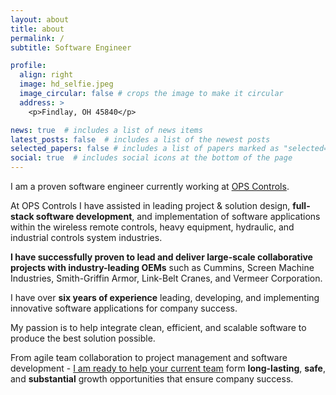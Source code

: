 ```yaml
---
layout: about
title: about
permalink: /
subtitle: Software Engineer

profile:
  align: right
  image: hd_selfie.jpeg
  image_circular: false # crops the image to make it circular
  address: >
    <p>Findlay, OH 45840</p>

news: true  # includes a list of news items
latest_posts: false  # includes a list of the newest posts
selected_papers: false # includes a list of papers marked as "selected={true}"
social: true  # includes social icons at the bottom of the page
---
```


I am a proven software engineer currently working at [OPS Controls](https://www.opscontrols.com/).

At OPS Controls I have assisted in leading project & solution design, **full-stack software development**, and implementation of software applications within the wireless remote controls, heavy equipment, hydraulic, and industrial controls system industries.

**I have successfully proven to lead and deliver large-scale collaborative projects with industry-leading OEMs** such as Cummins, Screen Machine Industries, Smith-Griffin Armor, Link-Belt Cranes, and Vermeer Corporation.

I have over **six years of experience** leading, developing, and implementing innovative software applications for company success.

My passion is to help integrate clean, efficient, and scalable software to produce the best solution possible.

From agile team collaboration to project management and software development - [I am ready to help your current team](./cv/) form **long-lasting**, **safe**, and **substantial** growth opportunities that ensure company success.